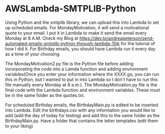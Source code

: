 # AWSLambda-SMTPLIB-Python
Using Python and the smtplib library, we can upload this into Lambda to set up scheduled emails. For MondayMotivation, it will send a motivational quote to your email. I put it in Lambda to make it send the email every Monday at 8 A.M. Check my Blog at https://dev.to/andreapeterson/send-automated-emails-smtplib-python-through-lambda-15jk for the tutorial of how I did it. For Birthday emails, you should have Lambda run it every day as a time of your choosing.

The MondayMotivation2.py file is the Python file before adding incorporating the code into a Lamda function and adding environment variables(Once you enter your information where the XXXX go, you can run this in Python, but I wanted to put in into Lambda so I don't have to run this file manually every Monday at 8 a.m.). The MondayMotivation.py file is the final code with the Lambda function and environment variables. These must be in the same folder as the quotes.txt.

For scheduled Birthday emails, the BirthdayMain.py is edited to be inserted into Lambda. Edit the birthdays.csv with any information you would like to add (add the day of today for testing) and add this to the same folder as the BirthdayMain.py. Have a folder that contains the letter templates (edit them to your liking)
